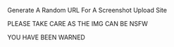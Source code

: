 Generate A Random URL For A Screenshot Upload Site

PLEASE TAKE CARE AS THE IMG CAN BE NSFW 

YOU HAVE BEEN WARNED
